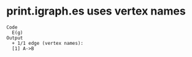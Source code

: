 # print.igraph.es uses vertex names

    Code
      E(g)
    Output
      + 1/1 edge (vertex names):
      [1] A->B

